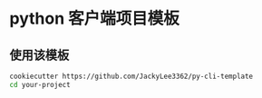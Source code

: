 # python 客户端项目模板

## 使用该模板

```sh
cookiecutter https://github.com/JackyLee3362/py-cli-template
cd your-project
```
